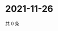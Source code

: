 # 2021-11-26

共 0 条

<!-- BEGIN WEIBO -->
<!-- 最后更新时间 Fri Nov 26 2021 21:16:07 GMT+0800 (China Standard Time) -->

<!-- END WEIBO -->

